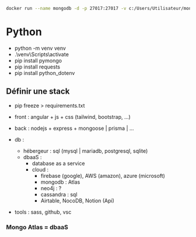 ```sh
docker run --name mongodb -d -p 27017:27017 -v c:/Users/Utilisateur/mongodb:/data/db/ mongodb/mongodb-community-server:latest

```

# Python

- python -m venv venv
- .\venv\Scripts\activate
- pip install pymongo
- pip install requests
- pip install python_dotenv
<!-- - pip install bson package un pau moisis -->

## Définir une stack

- pip freeze > requirements.txt

- front : angular + js + css (tailwind, bootstrap, ...)

- back : nodejs + express + mongoose | prisma | ...

- db :

  - hébergeur : sql (mysql | mariadb, postgresql, sqlite)
  - dbaaS :
    - database as a service
    - cloud :
      - firebase (google), AWS (amazon), azure (microsoft)
      - mongodb : Atlas
      - neo4j : ?
      - cassandra : sql
      - Airtable, NocoDB, Notion (Api)

- tools : sass, github, vsc

### Mongo Atlas = dbaaS
